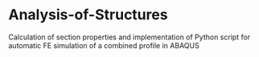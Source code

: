 # Analysis-of-Structures
Calculation of section properties and implementation of Python script for automatic FE simulation of a combined profile in ABAQUS
